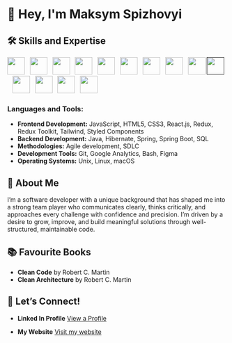 # 👋 Hey, I'm Maksym Spizhovyi

## 🛠️ Skills and Expertise

<p align="left">
  <a href="https://www.java.com" target="_blank"><img src="https://skillicons.dev/icons?i=java" width="40"/></a>&nbsp;&nbsp;
  <a href="https://spring.io/" target="_blank"><img src="https://skillicons.dev/icons?i=spring" width="40"/></a>&nbsp;&nbsp;
  <a href="https://aws.amazon.com" target="_blank"><img src="https://skillicons.dev/icons?i=aws" width="40"/></a>&nbsp;&nbsp;
  <a href="https://www.gnu.org/software/bash/" target="_blank"><img src="https://skillicons.dev/icons?i=bash" width="40"/></a>&nbsp;&nbsp;
  <a href="https://git-scm.com/" target="_blank"><img src="https://skillicons.dev/icons?i=git" width="40"/></a>&nbsp;&nbsp;
  <a href="https://www.mysql.com/" target="_blank"><img src="https://skillicons.dev/icons?i=mysql" width="40"/></a>&nbsp;&nbsp;
  <a href="https://www.postgresql.org/" target="_blank"><img src="https://skillicons.dev/icons?i=postgres" width="40"/></a>&nbsp;&nbsp;
  <a href="https://reactjs.org/" target="_blank"><img src="https://skillicons.dev/icons?i=react" width="40"/></a>&nbsp;&nbsp;
  <a href="https://tailwindcss.com/" target="_blank"><img src="https://skillicons.dev/icons?i=tailwind" width="40"/></a>
  <a href="" target="_blank"><img src="https://skillicons.dev/icons?i=js" width="40"/></a>&nbsp;&nbsp;  
  <a href="https://developer.mozilla.org/en-US/docs/Web/HTML" target="_blank"><img src="https://skillicons.dev/icons?i=html" width="40"/></a>&nbsp;&nbsp;
  <a href="https://developer.mozilla.org/en-US/docs/Web/CSS" target="_blank"><img src="https://skillicons.dev/icons?i=css" width="40"/></a>&nbsp;&nbsp;
  <a href="https://redux.js.org/" target="_blank"><img src="https://skillicons.dev/icons?i=redux" width="40"/></a>&nbsp;&nbsp;
  <a href="https://www.linux.org/" target="_blank"><img src="https://skillicons.dev/icons?i=linux" width="40"/></a>&nbsp;&nbsp;
</p>

### Languages and Tools:

- **Frontend Development:** JavaScript, HTML5, CSS3, React.js, Redux, Redux Toolkit, Tailwind, Styled Components
- **Backend Development:** Java, Hibernate, Spring, Spring Boot, SQL
- **Methodologies:** Agile development, SDLC
- **Development Tools:** Git, Google Analytics, Bash, Figma
- **Operating Systems:** Unix, Linux, macOS

## 🧩 About Me

I’m a software developer with a unique background that has shaped me into a strong team player who communicates clearly, thinks critically, and approaches every challenge with confidence and precision. I’m driven by a desire to grow, improve, and build meaningful solutions through well-structured, maintainable code.



## 📚 Favourite Books

- **Clean Code** by Robert C. Martin
- **Clean Architecture** by Robert C. Martin

## 🚀 Let’s Connect!

- **Linked In Profile** <a href="https://www.linkedin.com/in/max-spizhovyi-627671283/" target="_blank">View a Profile</a>

- **My Website** <a href="https://maxweb.studio/" target="_blank">Visit my website</a>
